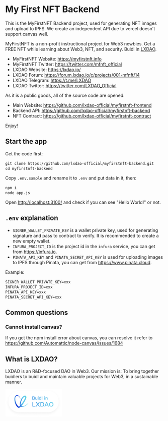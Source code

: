 # My First NFT Backend

This is the MyFirstNFT Backend project, used for generating NFT images and upload to IPFS. We create an independent API due to vercel doesn't support canvas well.

MyFirstNFT is a non-profit instructional project for Web3 newbies. Get a FREE NFT while learning about Web3, NFT, and security. Buidl in [LXDAO](https://lxdao.io/).

- MyFirstNFT Website: <https://myfirstnft.info>
- MyFirstNFT Twitter: <https://twitter.com/mfnft_official>
- LXDAO Website: <https://lxdao.io/>
- LXDAO Forum: <https://forum.lxdao.io/c/projects/001-mfnft/14>
- LXDAO Telegram: <https://t.me/LXDAO>
- LXDAO Twitter: <https://twitter.com/LXDAO_Official>

As it is a public goods, all of the source code are opened:

- Main Website: <https://github.com/lxdao-official/myfirstnft-frontend>
- Backend API: <https://github.com/lxdao-official/myfirstnft-backend>
- NFT Contract: <https://github.com/lxdao-official/myfirstnft-contract>

Enjoy!

## Start the app

Get the code first:

```
git clone https://github.com/lxdao-official/myfirstnft-backend.git
cd myfirstnft-backend
```

Copy `.env.sample` and rename it to `.env` and put data in it, then:

```
npm i
node app.js
```

Open <http://localhost:3100/> and check if you can see "Hello World!" or not.

## `.env` explanation

- `SIGNER_WALLET_PRIVATE_KEY` is a wallet private key, used for generating signature and pass to contract to verify. It is recommended to create a new empty wallet.
- `INFURA_PROJECT_ID` is the project id in the `infura` service, you can get from https://infura.io.
- `PINATA_API_KEY` and `PINATA_SECRET_API_KEY` is used for uploading images to IPFS through Pinata, you can get from https://www.pinata.cloud.

Example:

```
SIGNER_WALLET_PRIVATE_KEY=xxx
INFURA_PROJECT_ID=xxx
PINATA_API_KEY=xxx
PINATA_SECRET_API_KEY=xxx
```

## Common questions

### Cannot install canvas?

If you get the npm install error about canvas, you can resolve it refer to https://github.com/Automattic/node-canvas/issues/1684

## What is LXDAO?

LXDAO is an R&D-focused DAO in Web3. Our mission is: To bring together buidlers to buidl and maintain valuable projects for Web3, in a sustainable manner.

<a target="_blank" href="https://lxdao.io/"><img alt="Buidl in LXDAO" src="public/buildinlxdao.png" width="180" /></a>
